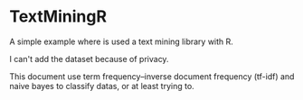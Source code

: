 # TextMiningR

A simple example where is used a text mining library with R. 

I can't add the dataset because of privacy.

This document use term frequency–inverse document frequency (tf-idf) and naive bayes to classify datas, or at least trying to.
